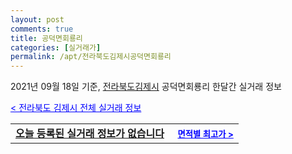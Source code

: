 ```yaml
---
layout: post
comments: true
title: 공덕면회룡리
categories: [실거래가]
permalink: /apt/전라북도김제시공덕면회룡리
---
```


2021년 09월 18일 기준, <a href="/apt/전라북도김제시">전라북도김제시</a> 공덕면회룡리 한달간 실거래 정보

<a style="color: blue;" href="/apt/전라북도김제시">< 전라북도 김제시 전체 실거래 정보</a>
<!---- start ---->
<table>
  <tr>
    <td colspan="4" style="font-weight: bold;"><a href="/apt/전라북도김제시공덕면회룡리{name_without_space}">오늘 등록된 실거래 정보가 없습니다</a> &nbsp;&nbsp;&nbsp; <a style="color: blue; font-size: smaller;" href="/apt/전라북도김제시공덕면회룡리{name_without_space}">면적별 최고가 ></a></td>
  </tr>
    
</table>
<!---- end ---->
    